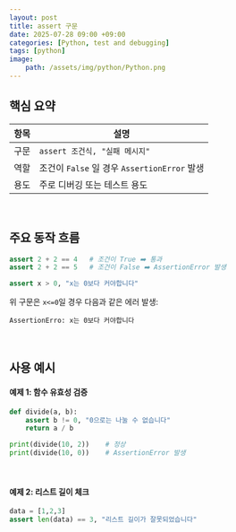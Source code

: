 ```yaml
---
layout: post
title: assert 구문
date: 2025-07-28 09:00 +09:00
categories: [Python, test and debugging]
tags: [python]
image:
    path: /assets/img/python/Python.png
---
```


## 핵심 요약

| 항목 | 설명                                         |
| ---- | -------------------------------------------- |
| 구문 | `assert 조건식, "실패 메시지"`               |
| 역할 | 조건이 `False` 일 경우 `AssertionError` 발생 |
| 용도 | 주로 디버깅 또는 테스트 용도                 |


<br>

## 주요 동작 흐름

```python
assert 2 + 2 == 4   # 조건이 True ➡️ 통과
assert 2 + 2 == 5   # 조건이 False ➡️ AssertionError 발생
```

```python
assert x > 0, "x는 0보다 커야합니다"
```

위 구문은 `x<=0`일 경우 다음과 같은 에러 발생:
```text
AssertionErro: x는 0보다 커야합니다
```

<br>

## 사용 예시

#### 예제 1: 함수 유효성 검증

```python
def divide(a, b):
    assert b != 0, "0으로는 나눌 수 없습니다"
    return a / b

print(divide(10, 2))    # 정상
print(divide(10, 0))    # AssertionError 발생
```

<br>

#### 예제 2: 리스트 길이 체크

```python
data = [1,2,3]
assert len(data) == 3, "리스트 길이가 잘못되었습니다"
```